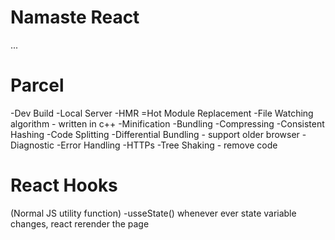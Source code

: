 # Namaste React


...
# Parcel
-Dev Build
-Local Server
-HMR =Hot Module Replacement
-File Watching algorithm - written in c++
-Minification
-Bundling
-Compressing
-Consistent Hashing
-Code Splitting
-Differential Bundling - support older browser
-Diagnostic
-Error Handling
-HTTPs
-Tree Shaking - remove code





# React Hooks
(Normal JS utility function)
-usseState() 
whenever ever state variable changes, react rerender the page
